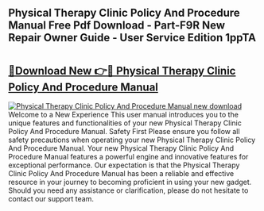 ## Physical Therapy Clinic Policy And Procedure Manual Free Pdf Download - Part-F9R New Repair Owner Guide - User Service Edition 1ppTA

# <h2><a href="http://bc51792.oget.top/?id=Physical+Therapy+Clinic+Policy+And+Procedure+Manual">🔗Download New 👉🔴 Physical Therapy Clinic Policy And Procedure Manual</a></h2>

[![Physical Therapy Clinic Policy And Procedure Manual new download](https://i.imgur.com/5g1atiW.png)](http://bc51792.oget.top/?id=Physical+Therapy+Clinic+Policy+And+Procedure+Manual)
Welcome to a New Experience This user manual introduces you to the unique features and functionalities of your new Physical Therapy Clinic Policy And Procedure Manual. Safety First Please ensure you follow all safety precautions when operating your new Physical Therapy Clinic Policy And Procedure Manual. Your new Physical Therapy Clinic Policy And Procedure Manual features a powerful engine and innovative features for exceptional performance. Our expectation is that the Physical Therapy Clinic Policy And Procedure Manual has been a reliable and effective resource in your journey to becoming proficient in using your new gadget. Should you need any assistance or clarification, please do not hesitate to contact our support team.
